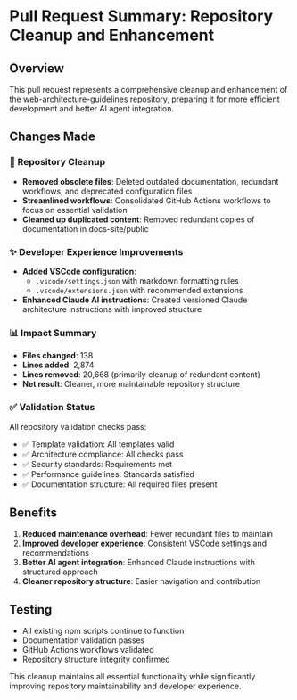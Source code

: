 # Pull Request Summary: Repository Cleanup and Enhancement

## Overview
This pull request represents a comprehensive cleanup and enhancement of the web-architecture-guidelines repository, preparing it for more efficient development and better AI agent integration.

## Changes Made

### 🧹 Repository Cleanup
- **Removed obsolete files**: Deleted outdated documentation, redundant workflows, and deprecated configuration files
- **Streamlined workflows**: Consolidated GitHub Actions workflows to focus on essential validation
- **Cleaned up duplicated content**: Removed redundant copies of documentation in docs-site/public

### ✨ Developer Experience Improvements
- **Added VSCode configuration**: 
  - `.vscode/settings.json` with markdown formatting rules
  - `.vscode/extensions.json` with recommended extensions
- **Enhanced Claude AI instructions**: Created versioned Claude architecture instructions with improved structure

### 📊 Impact Summary
- **Files changed**: 138
- **Lines added**: 2,874
- **Lines removed**: 20,668 (primarily cleanup of redundant content)
- **Net result**: Cleaner, more maintainable repository structure

### ✅ Validation Status
All repository validation checks pass:
- ✅ Template validation: All templates valid
- ✅ Architecture compliance: All checks pass
- ✅ Security standards: Requirements met
- ✅ Performance guidelines: Standards satisfied
- ✅ Documentation structure: All required files present

## Benefits
1. **Reduced maintenance overhead**: Fewer redundant files to maintain
2. **Improved developer experience**: Consistent VSCode settings and recommendations
3. **Better AI agent integration**: Enhanced Claude instructions with structured approach
4. **Cleaner repository structure**: Easier navigation and contribution

## Testing
- All existing npm scripts continue to function
- Documentation validation passes
- GitHub Actions workflows validated
- Repository structure integrity confirmed

This cleanup maintains all essential functionality while significantly improving repository maintainability and developer experience.